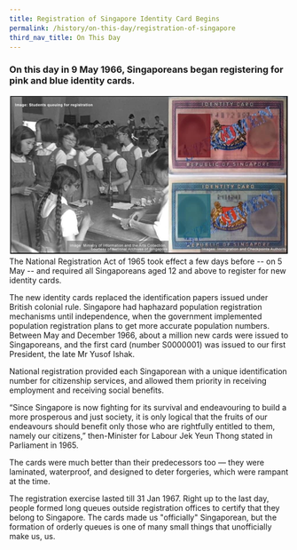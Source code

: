 ```yaml
---
title: Registration of Singapore Identity Card Begins
permalink: /history/on-this-day/registration-of-singapore
third_nav_title: On This Day
---
```




### On this day in  9 May 1966, Singaporeans began registering for pink and blue identity cards. 

![Alt text for image on Isomer site](/images/onthisday_nric_reg.jpg)
The National Registration Act of 1965 took effect a few days before -- on 5 May -- and required all Singaporeans aged 12 and above to register for new identity cards.

The new identity cards replaced the identification papers issued under British colonial rule. Singapore had haphazard population registration mechanisms until independence, when the government implemented population registration plans to get more accurate population numbers. Between May and December 1966, about a million new cards were issued to Singaporeans, and the first card (number S0000001) was issued to our first President, the late Mr Yusof Ishak.

National registration provided each Singaporean with a unique identification number for citizenship services, and allowed them priority in receiving employment and receiving social benefits.

“Since Singapore is now fighting for its survival and endeavouring to build a more prosperous and just society, it is only logical that the fruits of our endeavours should benefit only those who are rightfully entitled to them, namely our citizens,” then-Minister for Labour Jek Yeun Thong stated in Parliament in 1965.

The cards were much better than their predecessors too — they were laminated, waterproof, and designed to deter forgeries, which were rampant at the time.

The registration exercise lasted till 31 Jan 1967. Right up to the last day, people formed long queues outside registration offices to certify that they belong to Singapore. The cards made us "officially" Singaporean, but the formation of orderly queues is one of many small things that unofficially make us, us.